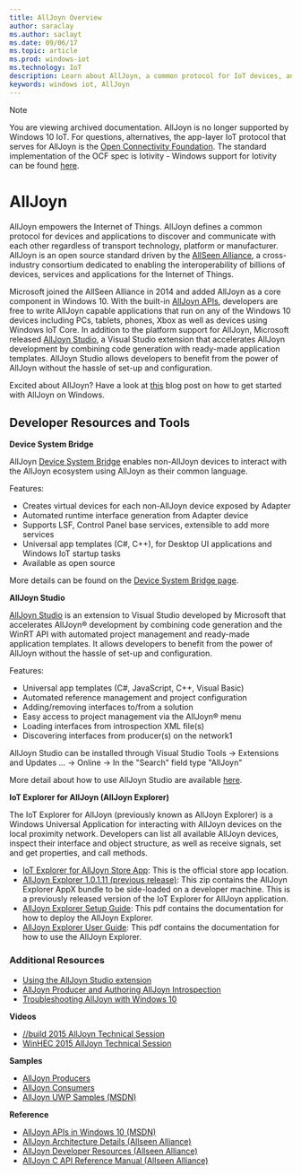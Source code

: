 ```yaml
---
title: AllJoyn Overview
author: saraclay
ms.author: saclayt
ms.date: 09/06/17
ms.topic: article
ms.prod: windows-iot
ms.technology: IoT
description: Learn about AllJoyn, a common protocol for IoT devices, and how it enables other extensions and features with Windows IoT.
keywords: windows iot, AllJoyn
---
```


> [!NOTE]
> You are viewing archived documentation. AllJoyn is no longer supported by Windows 10 IoT. For questions, alternatives, the app-layer IoT protocol that serves for AllJoyn is the [Open Connectivity Foundation](https://openconnectivity.org). The standard implementation of the OCF spec is Iotivity - Windows support for Iotivity can be found [here](https://wiki.iotivity.org/windows).

# AllJoyn

AllJoyn empowers the Internet of Things. AllJoyn defines a common protocol for devices and applications to discover and communicate with each other regardless of transport technology, platform or manufacturer.  AllJoyn is an open source standard driven by the [AllSeen Alliance](https://allseenalliance.org/), a cross-industry consortium dedicated to enabling the interoperability of billions of devices, services and applications for the Internet of Things.

Microsoft joined the AllSeen Alliance in 2014 and added AllJoyn as a core component in Windows 10. With the built-in [AllJoyn APIs](https://msdn.microsoft.com/library/windows/apps/windows.devices.alljoyn.aspx), developers are free to write AllJoyn capable applications that run on any of the Windows 10 devices including PCs, tablets, phones, Xbox as well as devices using Windows IoT Core. In addition to the platform support for AllJoyn, Microsoft released [AllJoyn Studio](https://visualstudiogallery.msdn.microsoft.com/064e58a7-fb56-464b-bed5-f85914c89286), a Visual Studio extension that accelerates AllJoyn development by combining code generation with ready-made application templates. AllJoyn Studio allows developers to benefit from the power of AllJoyn without the hassle of set-up and configuration.

Excited about AllJoyn? Have a look at [this](AllJoynStudio.md) blog post on how to get started with AllJoyn on Windows.


## Developer Resources and Tools

**Device System Bridge**

AllJoyn [Device System Bridge](AllJoynDSB.md) enables non-AllJoyn devices to interact with the AllJoyn ecosystem using AllJoyn as their common language.

Features:
* Creates virtual devices for each non-AllJoyn device exposed by Adapter
* Automated runtime interface generation from Adapter device
* Supports LSF, Control Panel base services, extensible to add more services
* Universal app templates (C#, C++), for Desktop UI applications and Windows IoT startup tasks
* Available as open source

More details can be found on the [Device System Bridge page](AllJoynDSB.md).


**AllJoyn Studio**

[AllJoyn Studio](https://visualstudiogallery.msdn.microsoft.com/064e58a7-fb56-464b-bed5-f85914c89286) is an extension to Visual Studio developed by Microsoft that accelerates AllJoyn® development by combining code generation and the WinRT API with automated project management and ready-made application templates. It allows developers to benefit from the power of AllJoyn without the hassle of set-up and configuration.

Features:
* Universal app templates (C#, JavaScript, C++, Visual Basic)
* Automated reference management and project configuration
* Adding/removing interfaces to/from a solution
* Easy access to project management via the AllJoyn® menu
* Loading interfaces from introspection XML file(s)
* Discovering interfaces from producer(s) on the network1

AllJoyn Studio can be installed through Visual Studio Tools -> Extensions and Updates … -> Online -> In the "Search" field type "AllJoyn"

More detail about how to use AllJoyn Studio are available [here](AllJoynStudio.md).

**IoT Explorer for AllJoyn (AllJoyn Explorer)**

The IoT Explorer for AllJoyn (previously known as AllJoyn Explorer) is a Windows Universal Application for interacting with AllJoyn devices on the local proximity network. Developers can list all available AllJoyn devices, inspect their interface and object structure, as well as receive signals, set and get properties, and call methods.

* [IoT Explorer for AllJoyn Store App](https://www.microsoft.com/store/apps/9nblggh6gpxl): This is the official store app location.
* [AllJoyn Explorer 1.0.1.11 (previous release)](https://github.com/ms-iot/samples/releases/download/AllJoynExplorer_1.0.11/AllJoynExplorer_1.0.1.11.zip): This zip contains the AllJoyn Explorer AppX bundle to be side-loaded on a developer machine. This is a previously released version of the IoT Explorer for AllJoyn application.
* [AllJoyn Explorer Setup Guide](https://github.com/ms-iot/samples/releases/download/AllJoynExplorer_1.0.11/AllJoyn_Explorer_Setup_Guide_v1.0.pdf): This pdf contains the documentation for how to deploy the AllJoyn Explorer.
* [AllJoyn Explorer User Guide](https://github.com/ms-iot/samples/releases/download/AllJoynExplorer_1.0.11/AllJoyn_Explorer_User_Guide_v1.0.pdf): This pdf contains the documentation for how to use the AllJoyn Explorer.


### Additional Resources

* [Using the AllJoyn Studio extension](AllJoynStudio.md)
* [AllJoyn Producer and Authoring AllJoyn Introspection](AllJoynProducer.md)
* [Troubleshooting AllJoyn with Windows 10](AllJoynTroubleshooting.md)

**Videos**

* [//build 2015 AllJoyn Technical Session](https://channel9.msdn.com/Events/Build/2015/2-623)
* [WinHEC 2015 AllJoyn Technical Session](https://channel9.msdn.com/Events/WinHEC/2015/IOT200)

**Samples**

* [AllJoyn Producers](https://github.com/Microsoft/Windows-universal-samples/tree/master/Samples/AllJoyn/ProducerExperiences)
* [AllJoyn Consumers](https://github.com/Microsoft/Windows-universal-samples/tree/master/Samples/AllJoyn/ConsumerExperiences)
* [AllJoyn UWP Samples (MSDN)](https://github.com/Microsoft/Windows-universal-samples/tree/master/Samples/AllJoyn/ConsumerExperiences)

**Reference**

* [AllJoyn APIs in Windows 10 (MSDN)](https://msdn.microsoft.com/library/windows/apps/xaml/windows.devices.alljoyn.aspx)
* [AllJoyn Architecture Details (Allseen Alliance)](https://allseenalliance.org/developers/learn/)
* [AllJoyn Developer Resources (Allseen Alliance)](https://allseenalliance.org/developers/develop/)
* [AllJoyn C API Reference Manual (Allseen Alliance)](https://allseenalliance.org/docs/api/c/index.html)


